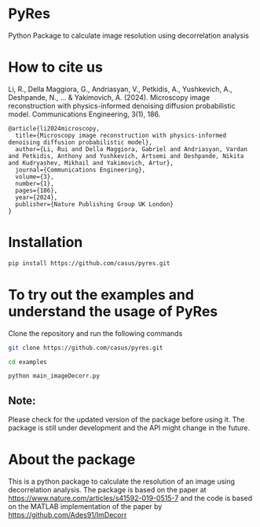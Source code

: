 # PyRes
Python Package to calculate image resolution using decorrelation analysis

# How to cite us

Li, R., Della Maggiora, G., Andriasyan, V., Petkidis, A., Yushkevich, A., Deshpande, N., ... & Yakimovich, A. (2024). Microscopy image reconstruction with physics-informed denoising diffusion probabilistic model. Communications Engineering, 3(1), 186.

```
@article{li2024microscopy,
  title={Microscopy image reconstruction with physics-informed denoising diffusion probabilistic model},
  author={Li, Rui and Della Maggiora, Gabriel and Andriasyan, Vardan and Petkidis, Anthony and Yushkevich, Artsemi and Deshpande, Nikita and Kudryashev, Mikhail and Yakimovich, Artur},
  journal={Communications Engineering},
  volume={3},
  number={1},
  pages={186},
  year={2024},
  publisher={Nature Publishing Group UK London}
}
```


# Installation

```bash
pip install https://github.com/casus/pyres.git
```

# To try out the examples and understand the usage of PyRes
Clone the repository and run the following commands

```bash
git clone https://github.com/casus/pyres.git
```
    
```bash
cd examples
```
    
```python
python main_imageDecorr.py
```

## Note: 
Please check for the updated version of the package before using it. The package is still under development and the API might change in the future.

# About the package
This is a python package to calculate the resolution of an image using decorrelation analysis. The package is based on the paper at https://www.nature.com/articles/s41592-019-0515-7 and the code is based on the MATLAB implementation of the paper by https://github.com/Ades91/ImDecorr

